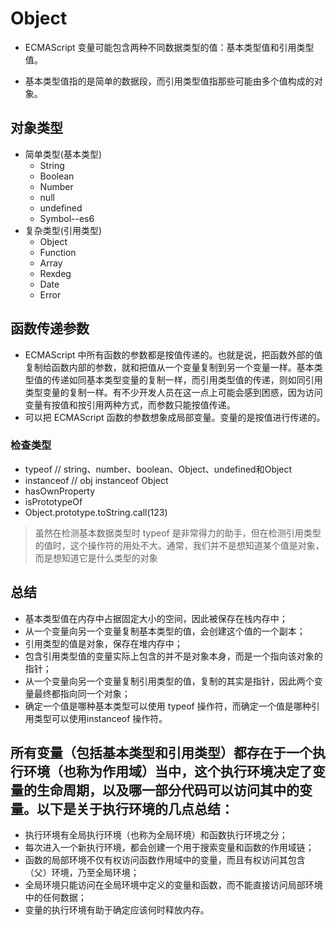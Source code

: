 # Object


* ECMAScript 变量可能包含两种不同数据类型的值：基本类型值和引用类型值。

* 基本类型值指的是简单的数据段，而引用类型值指那些可能由多个值构成的对象。

    
## 对象类型
+ 简单类型(基本类型)
    - String
    - Boolean
    - Number
    - null
    - undefined
    - Symbol--es6
+ 复杂类型(引用类型)
    - Object
    - Function
    - Array
    - Rexdeg
    - Date
    - Error


## 函数传递参数
* ECMAScript 中所有函数的参数都是按值传递的。也就是说，把函数外部的值复制给函数内部的参数，就和把值从一个变量复制到另一个变量一样。基本类型值的传递如同基本类型变量的复制一样，而引用类型值的传递，则如同引用类型变量的复制一样。有不少开发人员在这一点上可能会感到困惑，因为访问变量有按值和按引用两种方式，而参数只能按值传递。
* 可以把 ECMAScript 函数的参数想象成局部变量。变量的是按值进行传递的。

### 检查类型
* typeof  // string、number、boolean、Object、undefined和Object
* instanceof  // obj instanceof Object 
* hasOwnProperty
* isPrototypeOf
* Object.prototype.toString.call(123)

> 虽然在检测基本数据类型时 typeof 是非常得力的助手，但在检测引用类型的值时，这个操作符的用处不大。通常，我们并不是想知道某个值是对象，而是想知道它是什么类型的对象

## 总结
* 基本类型值在内存中占据固定大小的空间，因此被保存在栈内存中；
* 从一个变量向另一个变量复制基本类型的值，会创建这个值的一个副本；
* 引用类型的值是对象，保存在堆内存中；
* 包含引用类型值的变量实际上包含的并不是对象本身，而是一个指向该对象的指针；
* 从一个变量向另一个变量复制引用类型的值，复制的其实是指针，因此两个变量最终都指向同一个对象；
* 确定一个值是哪种基本类型可以使用 typeof 操作符，而确定一个值是哪种引用类型可以使用instanceof 操作符。

## 所有变量（包括基本类型和引用类型）都存在于一个执行环境（也称为作用域）当中，这个执行环境决定了变量的生命周期，以及哪一部分代码可以访问其中的变量。以下是关于执行环境的几点总结：

* 执行环境有全局执行环境（也称为全局环境）和函数执行环境之分；
* 每次进入一个新执行环境，都会创建一个用于搜索变量和函数的作用域链；
* 函数的局部环境不仅有权访问函数作用域中的变量，而且有权访问其包含（父）环境，乃至全局环境；
* 全局环境只能访问在全局环境中定义的变量和函数，而不能直接访问局部环境中的任何数据；
* 变量的执行环境有助于确定应该何时释放内存。